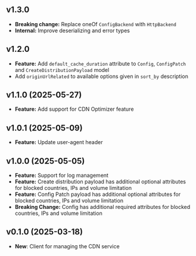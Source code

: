 ## v1.3.0
- **Breaking change:** Replace oneOf `ConfigBackend` with `HttpBackend`
- **Internal:** Improve deserializing and error types

## v1.2.0
- **Feature:** Add `default_cache_duration` attribute to `Config`, `ConfigPatch` and `CreateDistributionPayload` model
- Add `originUrlRelated` to available options given in `sort_by` description

## v1.1.0 (2025-05-27)
- **Feature:** Add support for CDN Optimizer feature

## v1.0.1 (2025-05-09)
- **Feature:** Update user-agent header

## v1.0.0 (2025-05-05)
- **Feature:** Support for log management
- **Feature:** Create distribution payload has additional optional attributes for blocked countries, IPs and volume limitation
- **Feature:** Config Patch payload has additional optional attributes for blocked countries, IPs and volume limitation
- **Breaking Change:** Config has additional required attributes for blocked countries, IPs and volume limitation

## v0.1.0 (2025-03-18)
- **New**: Client for managing the CDN service

